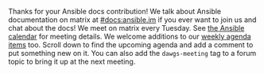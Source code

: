 Thanks for your Ansible docs contribution! We talk about Ansible documentation on matrix at [#docs:ansible.im](https://matrix.to/#/#docs:ansible.im) if you ever want to join us and chat about the docs! We meet on matrix every Tuesday. See [the Ansible calendar](https://forum.ansible.com/upcoming-events) for meeting details. We welcome additions to our [weekly agenda items](https://forum.ansible.com/t/documentation-working-group-agenda/153) too. Scroll down to find the upcoming agenda and add a comment to put something new on it. You can also add the `dawgs-meeting` tag to a forum topic to bring it up at the next meeting.
<!--- boilerplate: docs_team_info --->
